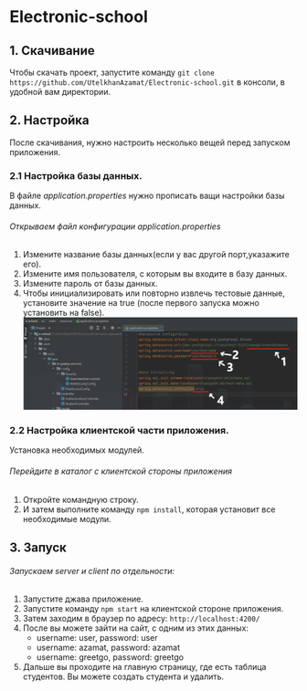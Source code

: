 
# Electronic-school


## 1. Скачивание
   Чтобы скачать проект, запустите команду `git clone https://github.com/UtelkhanAzamat/Electronic-school.git` в консоли, в удобной вам директории.
   
   
## 2. Настройка
   После скачивания, нужно настроить несколько вещей перед запуском приложения.
   
### 2.1  Настройка базы данных.
   В файле *application.properties* нужно прописать ващи настройки базы данных.
###### Открываем файл конфигурации application.properties
1. Измените название базы данных(если у вас другой порт,указажите его).
2. Измените имя пользователя, с которым вы входите в базу данных.
3. Измените пароль от базы данных.
4. Чтобы инициализировать или повторно извлечь тестовые данные, установите значение на true (после первого запуска можно установить на false).
![db](https://github.com/UtelkhanAzamat/Electronic-school/blob/main/db.bmp)

### 2.2  Настройка клиентской части приложения.
   Установка необходимых модулей.
###### Перейдите в каталог с клиентской стороны приложения
1. Откройте командную строку.
2. И затем выполните команду `npm install`, которая установит все необходимые модули.


## 3. Запуск
###### Запускаем server и client по отдельности:
1. Запустите джава приложение.
2. Запустите команду `npm start` на клиентской сторонe приложения.
3. Затем заходим в браузер по адресу: `http://localhost:4200/`
4. После вы можете зайти на сайт, с одним из этих данных:
   - username: user, password: user
   - username: azamat, password: azamat
   - username: greetgo, password: greetgo
5. Дальше вы проходите на главную страницу, где есть таблица студентов. Вы можете создать студента и удалить.
